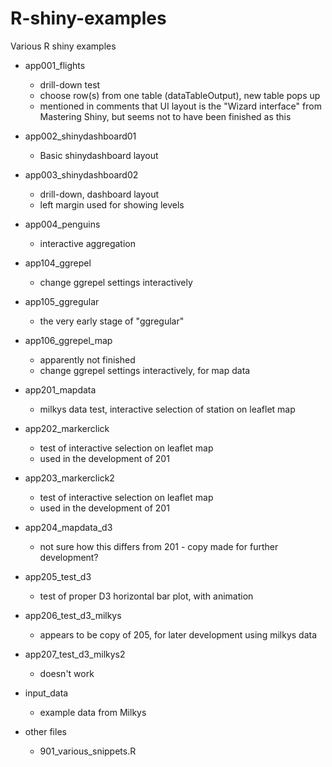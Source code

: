 # R-shiny-examples
Various R shiny examples 



* app001_flights  
    - drill-down test  
    - choose row(s) from one table (dataTableOutput), new table pops up  
    - mentioned in comments that UI layout is the "Wizard interface" from Mastering Shiny, but seems not to have been finished as this  
* app002_shinydashboard01  
    - Basic shinydashboard layout 
* app003_shinydashboard02   
    - drill-down, dashboard layout  
    - left margin used for showing levels    
* app004_penguins  
    - interactive aggregation  
* app104_ggrepel  
    - change ggrepel settings interactively 
* app105_ggregular  
    - the very early stage of "ggregular"   
* app106_ggrepel_map  
    - apparently not finished  
    - change ggrepel settings interactively, for map data  
* app201_mapdata  
    - milkys data test, interactive selection of station on leaflet map  
* app202_markerclick  
    - test of interactive selection on leaflet map 
    - used in the development of 201  
* app203_markerclick2  
    - test of interactive selection on leaflet map 
    - used in the development of 201  
* app204_mapdata_d3    
    - not sure how this differs from 201 - copy made for further development?  
* app205_test_d3  
    - test of proper D3 horizontal bar plot, with animation  
* app206_test_d3_milkys  
    - appears to be copy of 205, for later development using milkys data  
* app207_test_d3_milkys2  
    - doesn't work  
* input_data  
    - example data from Milkys 
    
* other files  
    - 901_various_snippets.R 
